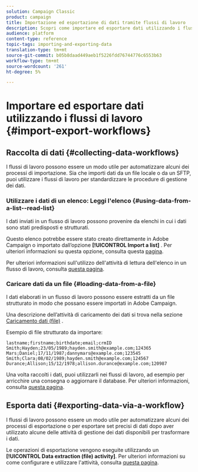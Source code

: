 ```yaml
---
solution: Campaign Classic
product: campaign
title: Importazione ed esportazione di dati tramite flussi di lavoro
description: Scopri come importare ed esportare dati utilizzando i flussi di lavoro in Campaign Classic.
audience: platform
content-type: reference
topic-tags: importing-and-exporting-data
translation-type: tm+mt
source-git-commit: b05b8daad449aeb1f5226fdd76744776c6553b63
workflow-type: tm+mt
source-wordcount: '261'
ht-degree: 5%

---
```



# Importare ed esportare dati utilizzando i flussi di lavoro {#import-export-workflows}

## Raccolta di dati {#collecting-data-workflows}

I flussi di lavoro possono essere un modo utile per automatizzare alcuni dei processi di importazione. Sia che importi dati da un file locale o da un SFTP, puoi utilizzare i flussi di lavoro per standardizzare le procedure di gestione dei dati.

### Utilizzare i dati di un elenco: Leggi l&#39;elenco {#using-data-from-a-list--read-list}

I dati inviati in un flusso di lavoro possono provenire da elenchi in cui i dati sono stati predisposti e strutturati.

Questo elenco potrebbe essere stato creato direttamente in Adobe Campaign o importato dall’opzione **[!UICONTROL Import a list]** . Per ulteriori informazioni su questa opzione, consulta questa [pagina](../../platform/using/about-generic-imports-exports.md).

Per ulteriori informazioni sull&#39;utilizzo dell&#39;attività di lettura dell&#39;elenco in un flusso di lavoro, consulta [questa pagina](../../workflow/using/read-list.md).

### Caricare dati da un file {#loading-data-from-a-file}

I dati elaborati in un flusso di lavoro possono essere estratti da un file strutturato in modo che possano essere importati in Adobe Campaign.

Una descrizione dell’attività di caricamento dei dati si trova nella sezione [Caricamento dati (file)](../../workflow/using/data-loading--file-.md) .

Esempio di file strutturato da importare:

```
lastname;firstname;birthdate;email;crmID
Smith;Hayden;23/05/1989;hayden.smith@example.com;124365
Mars;Daniel;17/11/1987;dannymars@example.com;123545
Smith;Clara;08/02/1989;hayden.smith@example.com;124567
Durance;Allison;15/12/1978;allison.durance@example.com;120987
```

Una volta raccolti i dati, puoi utilizzarli nei flussi di lavoro, ad esempio per arricchire una consegna o aggiornare il database. Per ulteriori informazioni, consulta [questa pagina](../../workflow/using/how-to-use-workflow-data.md).

## Esporta dati {#exporting-data-via-a-workflow}

I flussi di lavoro possono essere un modo utile per automatizzare alcuni dei processi di esportazione o per esportare set precisi di dati dopo aver utilizzato alcune delle attività di gestione dei dati disponibili per trasformare i dati.

Le operazioni di esportazione vengono eseguite utilizzando un **[!UICONTROL Data extraction (file) activity]**. Per ulteriori informazioni su come configurare e utilizzare l&#39;attività, consulta [questa pagina](../../workflow/using/extraction--file-.md).
